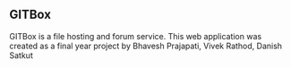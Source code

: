 GITBox
----------------

GITBox is a file hosting and forum service. This web application was created as a final year project
by Bhavesh Prajapati, Vivek Rathod, Danish Satkut
